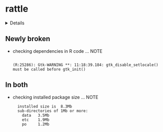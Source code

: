 # rattle

<details>

* Version: 5.3.0
* Source code: https://github.com/cran/rattle
* URL: https://rattle.togaware.com/
* Date/Publication: 2019-12-16 06:20:03 UTC
* Number of recursive dependencies: 208

Run `revdep_details(,"rattle")` for more info

</details>

## Newly broken

*   checking dependencies in R code ... NOTE
    ```
    
    (R:25286): Gtk-WARNING **: 11:18:39.184: gtk_disable_setlocale() must be called before gtk_init()
    ```

## In both

*   checking installed package size ... NOTE
    ```
      installed size is  8.3Mb
      sub-directories of 1Mb or more:
        data   3.5Mb
        etc    1.9Mb
        po     1.2Mb
    ```

